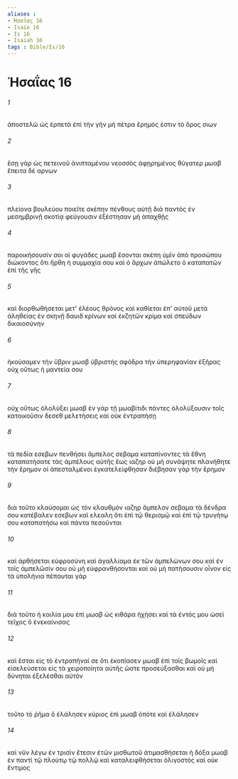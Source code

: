 ```yaml
---
aliases : 
- Ἠσαΐας 16
- Isaïe 16
- Is 16
- Isaiah 16
tags : Bible/Is/16
---
```


# Ἠσαΐας 16

###### 1
ἀποστελῶ ὡς ἑρπετὰ ἐπὶ τὴν γῆν μὴ πέτρα ἔρημός ἐστιν τὸ ὄρος σιων
###### 2
ἔσῃ γὰρ ὡς πετεινοῦ ἀνιπταμένου νεοσσὸς ἀφῃρημένος θύγατερ μωαβ ἔπειτα δέ αρνων
###### 3
πλείονα βουλεύου ποιεῖτε σκέπην πένθους αὐτῇ διὰ παντός ἐν μεσημβρινῇ σκοτίᾳ φεύγουσιν ἐξέστησαν μὴ ἀπαχθῇς
###### 4
παροικήσουσίν σοι οἱ φυγάδες μωαβ ἔσονται σκέπη ὑμῖν ἀπὸ προσώπου διώκοντος ὅτι ἤρθη ἡ συμμαχία σου καὶ ὁ ἄρχων ἀπώλετο ὁ καταπατῶν ἐπὶ τῆς γῆς
###### 5
καὶ διορθωθήσεται μετ' ἐλέους θρόνος καὶ καθίεται ἐπ' αὐτοῦ μετὰ ἀληθείας ἐν σκηνῇ δαυιδ κρίνων καὶ ἐκζητῶν κρίμα καὶ σπεύδων δικαιοσύνην
###### 6
ἠκούσαμεν τὴν ὕβριν μωαβ ὑβριστὴς σφόδρα τὴν ὑπερηφανίαν ἐξῆρας οὐχ οὕτως ἡ μαντεία σου
###### 7
οὐχ οὕτως ὀλολύξει μωαβ ἐν γὰρ τῇ μωαβίτιδι πάντες ὀλολύξουσιν τοῖς κατοικοῦσιν δεσεθ μελετήσεις καὶ οὐκ ἐντραπήσῃ
###### 8
τὰ πεδία εσεβων πενθήσει ἄμπελος σεβαμα καταπίνοντες τὰ ἔθνη καταπατήσατε τὰς ἀμπέλους αὐτῆς ἕως ιαζηρ οὐ μὴ συνάψητε πλανήθητε τὴν ἔρημον οἱ ἀπεσταλμένοι ἐγκατελείφθησαν διέβησαν γὰρ τὴν ἔρημον
###### 9
διὰ τοῦτο κλαύσομαι ὡς τὸν κλαυθμὸν ιαζηρ ἄμπελον σεβαμα τὰ δένδρα σου κατέβαλεν εσεβων καὶ ελεαλη ὅτι ἐπὶ τῷ θερισμῷ καὶ ἐπὶ τῷ τρυγήτῳ σου καταπατήσω καὶ πάντα πεσοῦνται
###### 10
καὶ ἀρθήσεται εὐφροσύνη καὶ ἀγαλλίαμα ἐκ τῶν ἀμπελώνων σου καὶ ἐν τοῖς ἀμπελῶσίν σου οὐ μὴ εὐφρανθήσονται καὶ οὐ μὴ πατήσουσιν οἶνον εἰς τὰ ὑπολήνια πέπαυται γάρ
###### 11
διὰ τοῦτο ἡ κοιλία μου ἐπὶ μωαβ ὡς κιθάρα ἠχήσει καὶ τὰ ἐντός μου ὡσεὶ τεῖχος ὃ ἐνεκαίνισας
###### 12
καὶ ἔσται εἰς τὸ ἐντραπῆναί σε ὅτι ἐκοπίασεν μωαβ ἐπὶ τοῖς βωμοῖς καὶ εἰσελεύσεται εἰς τὰ χειροποίητα αὐτῆς ὥστε προσεύξασθαι καὶ οὐ μὴ δύνηται ἐξελέσθαι αὐτόν
###### 13
τοῦτο τὸ ῥῆμα ὃ ἐλάλησεν κύριος ἐπὶ μωαβ ὁπότε καὶ ἐλάλησεν
###### 14
καὶ νῦν λέγω ἐν τρισὶν ἔτεσιν ἐτῶν μισθωτοῦ ἀτιμασθήσεται ἡ δόξα μωαβ ἐν παντὶ τῷ πλούτῳ τῷ πολλῷ καὶ καταλειφθήσεται ὀλιγοστὸς καὶ οὐκ ἔντιμος
